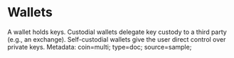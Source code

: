 # Wallets
A wallet holds keys. Custodial wallets delegate key custody to a third party (e.g., an exchange).
Self-custodial wallets give the user direct control over private keys.
Metadata: coin=multi; type=doc; source=sample;
